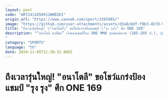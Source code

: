 ```yaml
---
layout: post
code: "ART2411050912W0B2KI"
origin_url: "https://www.sanook.com/sport/1565985/"
image: "https://github.com/user-attachments/assets/d3a6c6df-f9b3-4b7d-94b8-dd436b874d22"
title: "ถึงเวลารุ่นใหญ่! \"อนาโตลี\" ขอโชว์แกร่งป้องแชมป์ \"รุง รุง\" ศึก ONE 169"
description: "“อนาโตลี มาลีคิน” เจ้าของแชมป์โลก ONE MMA รุ่นมิดเดิลเวต (185-205 ป.), รุ่นไลต์เฮฟวีเวต (205-225 ป.) และ รุ่นเฮฟวีเวต (225-265 ป.) ชาวรัสเซีย พร้อมโชว์ฝีมือในการป้องกันเข็มขัดรุ่นเฮฟวีเวต ครั้งแรกของตัวเอง
"
category: "SPORTS"
language: "th"
date: 2024-11-05T11:20:31.886Z
---
```


# ถึงเวลารุ่นใหญ่! "อนาโตลี" ขอโชว์แกร่งป้องแชมป์ "รุง รุง" ศึก ONE 169